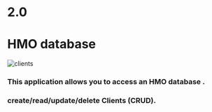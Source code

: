 
# 2.0

# HMO database

![clients](https://user-images.githubusercontent.com/74552946/197380963-19baf61b-3426-49ce-8780-764090238c5e.JPG)


### This application allows you to access an HMO database .

### create/read/update/delete Clients (CRUD).
